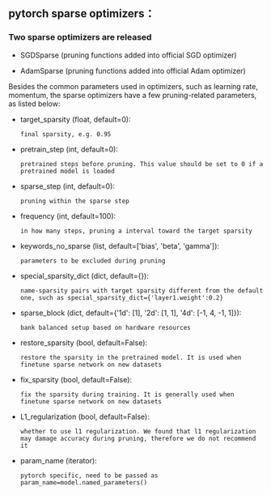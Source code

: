 ## pytorch sparse optimizers：

### Two sparse optimizers are released

* SGDSparse (pruning functions added into official SGD optimizer)

* AdamSparse (pruning functions added into official Adam optimizer)

Besides the common parameters used in optimizers, such as learning rate, momentum, the sparse optimizers have a few pruning-related parameters, as listed below:
* target_sparsity (float, default=0):

      final sparsity, e.g. 0.95 

* pretrain_step (int, default=0):

      pretrained steps before pruning. This value should be set to 0 if a pretrained model is loaded

* sparse_step (int, default=0):

      pruning within the sparse step 

* frequency (int, default=100):
      
      in how many steps, pruning a interval toward the target sparsity

* keywords_no_sparse (list, default=['bias', 'beta', 'gamma']):

      parameters to be excluded during pruning

* special_sparsity_dict (dict, default={}):

      name-sparsity pairs with target sparsity different from the default one, such as special_sparsity_dict={'layer1.weight':0.2}

* sparse_block (dict, default={'1d': [1], '2d': [1, 1], '4d': [-1, 4, -1, 1]}):

      bank balanced setup based on hardware resources

* restore_sparsity (bool, default=False):

      restore the sparsity in the pretrained model. It is used when finetune sparse network on new datasets

* fix_sparsity (bool, default=False):

      fix the sparsity during training. It is generally used when finetune sparse network on new datasets

* L1_regularization (bool, default=False):

      whether to use l1 regularization. We found that l1 regularization may damage accuracy during pruning, therefore we do not recommend it

* param_name (iterator):

      pytorch specific, need to be passed as 
      param_name=model.named_parameters()